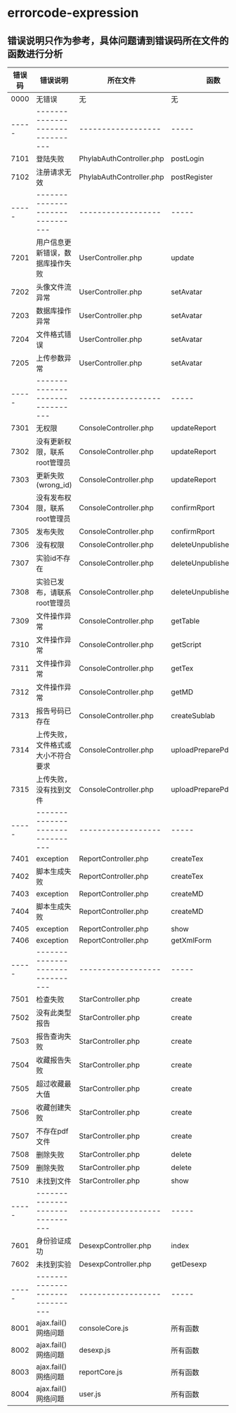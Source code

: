
errorcode-expression
====
错误说明只作为参考，具体问题请到错误码所在文件的函数进行分析
---------


错误码|错误说明                       |所在文件           |函数
-----|-------------------------------|------------------|-----
0000 |无错误                         |无                 |无
-----|-------------------------------|------------------|-----
7101|登陆失败|PhylabAuthController.php|postLogin
7102|注册请求无效|PhylabAuthController.php|postRegister
-----|-------------------------------|------------------|-----
7201|用户信息更新错误，数据库操作失败   |UserController.php|update
7202|头像文件流异常                   |UserController.php|setAvatar
7203|数据库操作异常                   |UserController.php|setAvatar
7204|文件格式错误                     |UserController.php|setAvatar
7205|上传参数异常                     |UserController.php|setAvatar
-----|-------------------------------|------------------|-----
7301|无权限                           |ConsoleController.php|updateReport
7302|没有更新权限，联系root管理员       |ConsoleController.php|updateReport
7303|更新失败(wrong_id)                |ConsoleController.php|updateReport
7304|没有发布权限，联系root管理员        |ConsoleController.php|confirmRport
7305|发布失败                          |ConsoleController.php|confirmRport
7306|没有权限                          |ConsoleController.php|deleteUnpublishedReport
7307|实验id不存在                          |ConsoleController.php|deleteUnpublishedReport
7308|实验已发布，请联系root管理员         |ConsoleController.php|deleteUnpublishedReport
7309|文件操作异常                     |ConsoleController.php|getTable
7310|文件操作异常|ConsoleController.php|getScript
7311|文件操作异常|ConsoleController.php|getTex
7312|文件操作异常|ConsoleController.php|getMD
7313|报告号码已存在|ConsoleController.php|createSublab
7314|上传失败，文件格式或大小不符合要求|ConsoleController.php|uploadPreparePdf
7315|上传失败，没有找到文件|ConsoleController.php|uploadPreparePdf
-----|-------------------------------|------------------|-----
7401|exception|ReportController.php|createTex
7402|脚本生成失败|ReportController.php|createTex
7403|exception|ReportController.php|createMD
7404|脚本生成失败|ReportController.php|createMD
7405|exception|ReportController.php|show
7406|exception|ReportController.php|getXmlForm
-----|-------------------------------|------------------|-----
7501|检查失败|StarController.php|create
7502|没有此类型报告|StarController.php|create
7503|报告查询失败|StarController.php|create
7504|收藏报告失败|StarController.php|create
7505|超过收藏最大值|StarController.php|create
7506|收藏创建失败|StarController.php|create
7507|不存在pdf文件|StarController.php|create
7508|删除失败|StarController.php|delete
7509|删除失败|StarController.php|delete
7510|未找到文件|StarController.php|show
-----|-------------------------------|------------------|-----
7601|身份验证成功|DesexpController.php|index
7602|未找到实验|DesexpController.php|getDesexp
-----|-------------------------------|------------------|-----
8001|ajax.fail()网络问题|consoleCore.js|所有函数
8002|ajax.fail()网络问题|desexp.js|所有函数
8003|ajax.fail()网络问题|reportCore.js|所有函数
8004|ajax.fail()网络问题|user.js|所有函数



